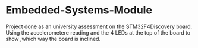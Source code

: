 # Embedded-Systems-Module
Project done as an university assessment on the STM32F4Discovery board. Using the accelerometere reading and the 4 LEDs at the top of the board to show ,which way the board is inclined. 
